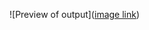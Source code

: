 ![Preview of output]([image link](https://github.com/aiub047/Sunriseset/assets/25733946/b1742997-de01-4d72-bf23-5f2194374741))
